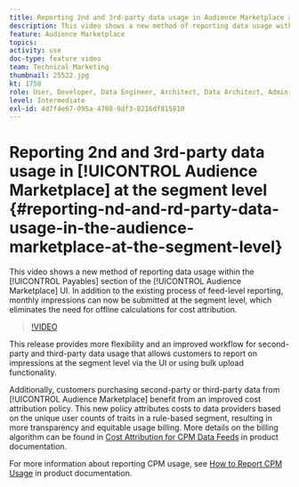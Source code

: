 ```yaml
---
title: Reporting 2nd and 3rd-party data usage in Audience Marketplace at the segment level
description: This video shows a new method of reporting data usage within the Payables section of the Audience Marketplace UI. In addition to the existing process of feed-level reporting, monthly impressions can now be submitted at the segment level, which eliminates the need for offline calculations for cost attribution.
feature: Audience Marketplace
topics: 
activity: use
doc-type: feature video
team: Technical Marketing
thumbnail: 25522.jpg
kt: 1758
role: User, Developer, Data Engineer, Architect, Data Architect, Admin, Leader
level: Intermediate
exl-id: 4d7f4e67-095a-4708-9df3-8216df815810
---
```

# Reporting 2nd and 3rd-party data usage in [!UICONTROL Audience Marketplace] at the segment level {#reporting-nd-and-rd-party-data-usage-in-the-audience-marketplace-at-the-segment-level}

This video shows a new method of reporting data usage within the [!UICONTROL Payables] section of the [!UICONTROL Audience Marketplace] UI. In addition to the existing process of feed-level reporting, monthly impressions can now be submitted at the segment level, which eliminates the need for offline calculations for cost attribution.

>[!VIDEO](https://video.tv.adobe.com/v/25522/?quality=12)

This release provides more flexibility and an improved workflow for second-party and third-party data usage that allows customers to report on impressions at the segment level via the UI or using bulk upload functionality.

Additionally, customers purchasing second-party or third-party data from [!UICONTROL Audience Marketplace] benefit from an improved cost attribution policy. This new policy attributes costs to data providers based on the unique user counts of traits in a rule-based segment, resulting in more transparency and equitable usage billing. More details on the billing algorithm can be found in [Cost Attribution for CPM Data Feeds](https://experiencecloud.adobe.com/resources/help/en_US/aam/marketplace_cpm_billing.html) in product documentation.

For more information about reporting CPM usage, see [How to Report CPM Usage](https://experiencecloud.adobe.com/resources/help/en_US/aam/t_marketplace_report_cpm_usage.html) in product documentation.
